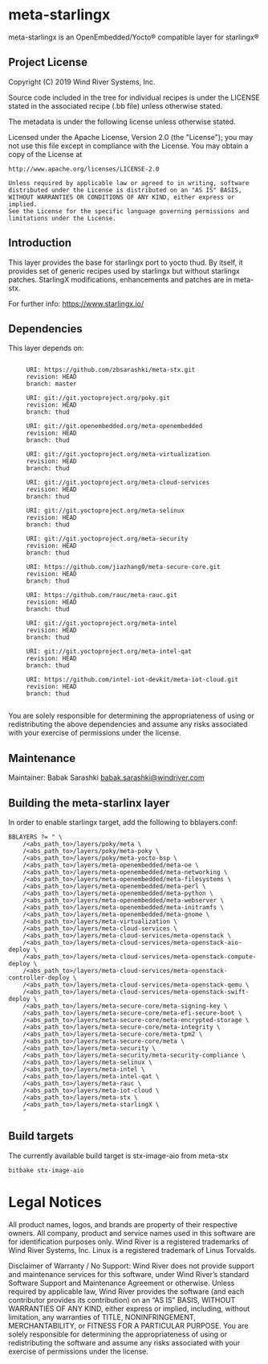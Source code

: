 meta-starlingx
=========

meta-starlingx is an OpenEmbedded/Yocto® compatible layer for starlingx®

Project License
------------------------

Copyright (C) 2019 Wind River Systems, Inc.

Source code included in the tree for individual recipes is under the LICENSE
stated in the associated recipe (.bb file) unless otherwise stated.

The metadata is under the following license unless otherwise stated.

Licensed under the Apache License, Version 2.0 (the "License");
you may not use this file except in compliance with the License.
You may obtain a copy of the License at

    http://www.apache.org/licenses/LICENSE-2.0

    Unless required by applicable law or agreed to in writing, software
    distributed under the License is distributed on an "AS IS" BASIS,
    WITHOUT WARRANTIES OR CONDITIONS OF ANY KIND, either express or implied.
    See the License for the specific language governing permissions and
    limitations under the License.

Introduction
------------------------

This  layer provides the base for starlingx port to yocto thud. By itself,
it provides set of generic recipes used by starlingx but without starlingx 
patches. StarlingX modifications, enhancements and patches are in meta-stx.

For further info: https://www.starlingx.io/


Dependencies
-------------------------

This layer depends on:

```

	 URI: https://github.com/zbsarashki/meta-stx.git
	 revision: HEAD
	 branch: master

	 URI: git://git.yoctoproject.org/poky.git
	 revision: HEAD
	 branch: thud

	 URI: git://git.openembedded.org/meta-openembedded
	 revision: HEAD
	 branch: thud
	 
	 URI: git://git.yoctoproject.org/meta-virtualization
	 revision: HEAD
	 branch: thud
	 
	 URI: git://git.yoctoproject.org/meta-cloud-services
	 revision: HEAD
	 branch: thud
	 
	 URI: git://git.yoctoproject.org/meta-selinux
	 revision: HEAD
	 branch: thud
	 
	 URI: git://git.yoctoproject.org/meta-security
	 revision: HEAD
	 branch: thud
	 
	 URI: https://github.com/jiazhang0/meta-secure-core.git
	 revision: HEAD
	 branch: thud
	 
	 URI: https://github.com/rauc/meta-rauc.git
	 revision: HEAD
	 branch: thud
	 
	 URI: git://git.yoctoproject.org/meta-intel
	 revision: HEAD
	 branch: thud
	 
	 URI: git://git.yoctoproject.org/meta-intel-qat
	 revision: HEAD
	 branch: thud
	 
	 URI: https://github.com/intel-iot-devkit/meta-iot-cloud.git
	 revision: HEAD
	 branch: thud
	 
```
You are solely responsible for determining the appropriateness of using or redistributing the above dependencies and assume any risks associated with your exercise of permissions under the license.

Maintenance
-------------------------

Maintainer:
        Babak Sarashki  <babak.sarashki@windriver.com>


Building the meta-starlinx layer
---------------------------

In order to enable starlingx target, add the following to bblayers.conf:

```
BBLAYERS ?= " \
	/<abs_path_to>/layers/poky/meta \
	/<abs_path_to>/layers/poky/meta-poky \
	/<abs_path_to>/layers/poky/meta-yocto-bsp \
	/<abs_path_to>/layers/meta-openembedded/meta-oe \
	/<abs_path_to>/layers/meta-openembedded/meta-networking \
	/<abs_path_to>/layers/meta-openembedded/meta-filesystems \
	/<abs_path_to>/layers/meta-openembedded/meta-perl \
	/<abs_path_to>/layers/meta-openembedded/meta-python \
	/<abs_path_to>/layers/meta-openembedded/meta-webserver \
	/<abs_path_to>/layers/meta-openembedded/meta-initramfs \
	/<abs_path_to>/layers/meta-openembedded/meta-gnome \
	/<abs_path_to>/layers/meta-virtualization \
	/<abs_path_to>/layers/meta-cloud-services \
	/<abs_path_to>/layers/meta-cloud-services/meta-openstack \
	/<abs_path_to>/layers/meta-cloud-services/meta-openstack-aio-deploy \
	/<abs_path_to>/layers/meta-cloud-services/meta-openstack-compute-deploy \
	/<abs_path_to>/layers/meta-cloud-services/meta-openstack-controller-deploy \
	/<abs_path_to>/layers/meta-cloud-services/meta-openstack-qemu \
	/<abs_path_to>/layers/meta-cloud-services/meta-openstack-swift-deploy \
	/<abs_path_to>/layers/meta-secure-core/meta-signing-key \
	/<abs_path_to>/layers/meta-secure-core/meta-efi-secure-boot \
	/<abs_path_to>/layers/meta-secure-core/meta-encrypted-storage \
	/<abs_path_to>/layers/meta-secure-core/meta-integrity \
	/<abs_path_to>/layers/meta-secure-core/meta-tpm2 \
	/<abs_path_to>/layers/meta-secure-core/meta \
	/<abs_path_to>/layers/meta-security \
	/<abs_path_to>/layers/meta-security/meta-security-compliance \
	/<abs_path_to>/layers/meta-selinux \
	/<abs_path_to>/layers/meta-intel \
	/<abs_path_to>/layers/meta-intel-qat \
	/<abs_path_to>/layers/meta-rauc \
	/<abs_path_to>/layers/meta-iot-cloud \
	/<abs_path_to>/layers/meta-stx \
	/<abs_path_to>/layers/meta-starlingX \
	"
```

Build targets
-------------------------------

The currently available build target is stx-image-aio from meta-stx

```
bitbake stx-image-aio

```

# Legal Notices

All product names, logos, and brands are property of their respective owners. All company, product and service names used in this software are for identification purposes only. Wind River is a registered trademarks of Wind River Systems, Inc. Linux is a registered trademark of Linus Torvalds.

Disclaimer of Warranty / No Support: Wind River does not provide support and maintenance services for this software, under Wind River’s standard Software Support and Maintenance Agreement or otherwise. Unless required by applicable law, Wind River provides the software (and each contributor provides its contribution) on an “AS IS” BASIS, WITHOUT WARRANTIES OF ANY KIND, either express or implied, including, without limitation, any warranties of TITLE, NONINFRINGEMENT, MERCHANTABILITY, or FITNESS FOR A PARTICULAR PURPOSE. You are solely responsible for determining the appropriateness of using or redistributing the software and assume any risks associated with your exercise of permissions under the license.
